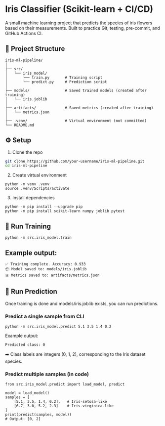 # Iris Classifier (Scikit-learn + CI/CD)

A small machine learning project that predicts the species of iris flowers based on their measurements. 
Built to practice Git, testing, pre-commit, and GitHub Actions CI.

## 📂 Project Structure
```
iris-ml-pipeline/
│
├── src/
│   └── iris_model/
│       └── train.py       # Training script
│       └── predict.py     # Prediction script
│
├── models/                # Saved trained models (created after training)
│   └── iris.joblib
│
├── artifacts/             # Saved metrics (created after training)
│   └── metrics.json
│
├── .venv/                 # Virtual environment (not committed)
└── README.md
```

## ⚙️ Setup

1. Clone the repo
```bash
git clone https://github.com/your-username/iris-ml-pipeline.git
cd iris-ml-pipeline
```
2. Create virtual environment
```
python -m venv .venv
source .venv/Scripts/activate
```

3. Install dependencies
```
python -m pip install --upgrade pip
python -m pip install scikit-learn numpy joblib pytest
```

## 🚀 Run Training
```
python -m src.iris_model.train
```
## Example output:
```
✅ Training complete. Accuracy: 0.933
📦 Model saved to: models/iris.joblib
📊 Metrics saved to: artifacts/metrics.json
```

## 🔮 Run Prediction
Once training is done and models/iris.joblib exists, you can run predictions.

### Predict a single sample from CLI
```
python -m src.iris_model.predict 5.1 3.5 1.4 0.2
```

Example output:
```
Predicted class: 0
```
➡️ Class labels are integers (0, 1, 2), corresponding to the Iris dataset species.

### Predict multiple samples (in code)
```
from src.iris_model.predict import load_model, predict

model = load_model()
samples = [
    [5.1, 3.5, 1.4, 0.2],   # Iris-setosa-like
    [6.7, 3.0, 5.2, 2.3]    # Iris-virginica-like
]
print(predict(samples, model))
# Output: [0, 2]
```